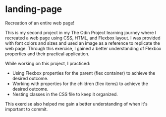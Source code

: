# landing-page
Recreation of an entire web page!

This is my second project in my The Odin Project learning journey where I recreated a web page using CSS, HTML, and Flexbox layout. I was provided with font colors and sizes and used an image as a reference to replicate the web page. Through this exercise, I gained a better understanding of Flexbox properties and their practical application.

While working on this project, I practiced:
- Using Flexbox properties for the parent (flex container) to achieve the desired outcome.
- Working with properties for the children (flex items) to achieve the desired outcome.
- Nesting classes in the CSS file to keep it organized.

This exercise also helped me gain a better understanding of when it's important to commit.